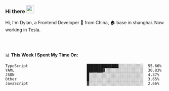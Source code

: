### Hi there <img src="https://media.giphy.com/media/hvRJCLFzcasrR4ia7z/giphy.gif" width="25px">

<!-- ![visitors](https://visitor-badge.glitch.me/badge?page_id=dislfyer.dislfyer) -->

Hi, I'm Dylan, a Frontend Developer 🚀 from China, 🏠 base in shanghai. Now working in Tesla.

<br/>
<br/>

📊 **This Week I Spent My Time On:**


<!--START_SECTION:waka-->

```text
TypeScript                          ██████████████░░░░░░░░░░░  55.66%
YAML                                ███████▓░░░░░░░░░░░░░░░░░  30.83%
JSON                                █░░░░░░░░░░░░░░░░░░░░░░░░  4.37%
Other                               █░░░░░░░░░░░░░░░░░░░░░░░░  3.65%
JavaScript                          ▓░░░░░░░░░░░░░░░░░░░░░░░░  2.66%
```

<!--END_SECTION:waka-->

<!--
**About Me:**
 -->
